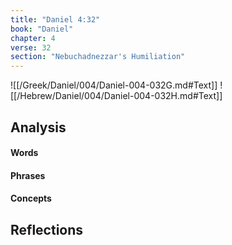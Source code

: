 ```yaml
---
title: "Daniel 4:32"
book: "Daniel"
chapter: 4
verse: 32
section: "Nebuchadnezzar's Humiliation"
---
```

![[/Greek/Daniel/004/Daniel-004-032G.md#Text]]
![[/Hebrew/Daniel/004/Daniel-004-032H.md#Text]]

## Analysis

#### Words

#### Phrases

#### Concepts

## Reflections
